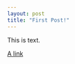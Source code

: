 ```yaml
---
layout: post
title: "First Post!"
---
```


This is text.

[A link][link1]



[link1]: https://www.google.com/ "Google"